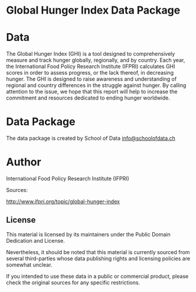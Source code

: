 
# Global Hunger Index Data Package

# Data

The Global Hunger Index (GHI) is a tool designed to comprehensively measure and track hunger globally, regionally, and by country. Each year, the International Food Policy Research Institute (IFPRI) calculates GHI scores in order to assess progress, or the lack thereof, in decreasing hunger. The GHI is designed to raise awareness and understanding of regional and country differences in the struggle against hunger. By calling attention to the issue, we hope that this report will help to increase the commitment and resources dedicated to ending hunger worldwide.

# Data Package

The data package is created by School of Data <info@schoolofdata.ch>

# Author

 International Food Policy Research Institute (IFPRI)

Sources:

http://www.ifpri.org/topic/global-hunger-index


## License

This material is licensed by its maintainers under the Public Domain Dedication
and License.

Nevertheless, it should be noted that this material is currently sourced from
several third-parties whose data publishing rights and licensing policies are somewhat
unclear.

If you intended to use these data in a public or commercial product, please
check the original sources for any specific restrictions.
